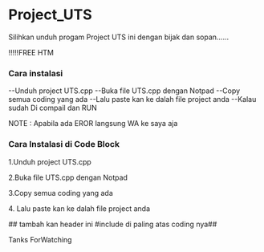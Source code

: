 # Project_UTS

Silihkan unduh progam Project UTS ini dengan bijak dan sopan......   

!!!!!FREE HTM


###  Cara instalasi ###

--Unduh project UTS.cpp
--Buka file UTS.cpp dengan Notpad
--Copy semua coding yang ada
--Lalu paste kan ke dalah file project anda
--Kalau sudah Di compail dan RUN


NOTE : Apabila ada EROR langsung WA ke saya aja

<h3>Cara Instalasi di Code Block</h3>

<p>1.Unduh project UTS.cpp</p>
<p>2.Buka file UTS.cpp dengan Notpad</p>
<p>3.Copy semua coding yang ada</p>
<p>4. Lalu paste kan ke dalah file project anda</p>
## tambah kan header ini #include <stdlib.h> di paling atas coding nya##


Tanks ForWatching

